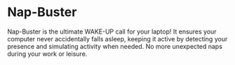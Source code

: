 # Nap-Buster
Nap-Buster is the ultimate WAKE-UP call for your laptop! It ensures your computer never accidentally falls asleep, keeping it active by detecting your presence and simulating activity when needed. No more unexpected naps during your work or leisure.

